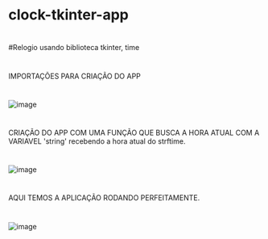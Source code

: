 # clock-tkinter-app
#
#Relogio usando biblioteca tkinter, time
#
IMPORTAÇÕES PARA CRIAÇÃO DO APP
#
![image](https://user-images.githubusercontent.com/69704112/200646186-06cd4916-0853-4315-8c9c-2b860786e717.png)
#
CRIAÇÃO DO APP COM UMA FUNÇÃO QUE BUSCA A HORA ATUAL COM A VARIAVEL 'string' recebendo a hora atual do strftime.
#
![image](https://user-images.githubusercontent.com/69704112/200646296-4f2fc085-30c4-4345-afad-0210ba35de3c.png)
#
AQUI TEMOS A APLICAÇÃO RODANDO PERFEITAMENTE.
#
![image](https://user-images.githubusercontent.com/69704112/200646514-917b9715-03f1-44d2-b67b-d5e5f922d3d5.png)



